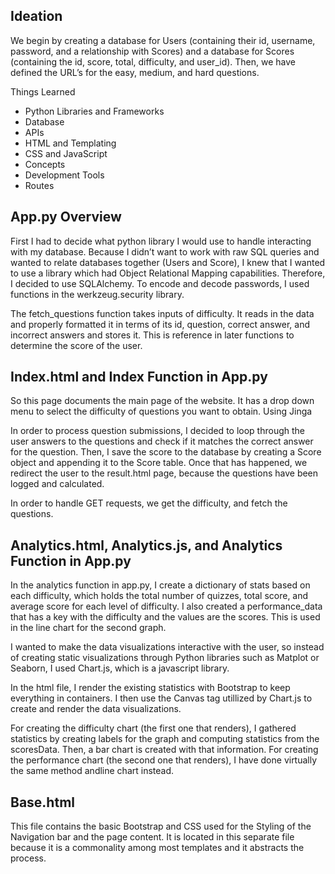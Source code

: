 ## Ideation

We begin by creating a database for Users (containing their id, username, password, and a relationship with Scores) and a database for Scores (containing the id, score, total, difficulty, and user_id). Then, we have defined the URL’s for the easy, medium, and hard questions.

Things Learned
- Python Libraries and Frameworks
- Database
- APIs
- HTML and Templating
- CSS and JavaScript
- Concepts
- Development Tools
- Routes





## App.py Overview

First I had to decide what python library I would use to handle interacting with my database. Because I didn’t want to work with raw SQL queries and wanted to relate databases together (Users and Score), I knew that I wanted to use a library which had Object Relational Mapping capabilities. Therefore, I decided to use SQLAlchemy. To encode and decode passwords, I used functions in the werkzeug.security library.

The fetch_questions function takes inputs of difficulty. It reads in the data and properly formatted it in terms of its id, question, correct answer, and incorrect answers and stores it. This is reference in later functions to determine the score of the user.


## Index.html and Index Function in App.py

So this page documents the main page of the website. It has a drop down menu to select the difficulty of questions you want to obtain. Using Jinga

In order to process question submissions, I decided to loop through the user answers to the questions and check if it matches the correct answer for the question. Then, I save the score to the database by creating a Score object and appending it to the Score table. Once that has happened, we redirect the user to the result.html page, because the questions have been logged and calculated.

In order to handle GET requests, we get the difficulty, and fetch the questions.


## Analytics.html, Analytics.js, and Analytics Function in App.py

In the analytics function in app.py, I create a dictionary of stats based on each difficulty, which holds the total number of quizzes, total score, and average score for each level of difficulty. I also created a performance_data that has a key with the difficulty and the values are the scores. This is used in the line chart for the second graph.

I wanted to make the data visualizations interactive with the user, so instead of creating static visualizations through Python libraries such as Matplot or Seaborn, I used Chart.js, which is a javascript library. 

In the html file, I render the existing statistics with Bootstrap to keep everything in containers. I then use the Canvas tag utillized by Chart.js to create and render the data visualizations.

For creating the difficulty chart (the first one that renders), I gathered statistics by creating labels for the graph and computing statistics from the scoresData. Then, a bar chart is created with that information. For creating the performance chart (the second one that renders), I have done virtually the same method andline chart instead.


## Base.html

This file contains the basic Bootstrap and CSS used for the Styling of the Navigation bar and the page content. It is located in this separate file because it is a commonality among most templates and it abstracts the process.

